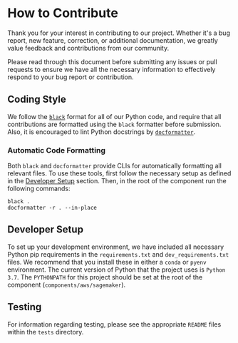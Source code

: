 # How to Contribute

Thank you for your interest in contributing to our project. Whether it's a bug report, new feature, correction, or additional documentation, we greatly value feedback and contributions from our community.

Please read through this document before submitting any issues or pull requests to ensure we have all the necessary information to effectively respond to your bug report or contribution.

## Coding Style

We follow the [`black`](https://black.readthedocs.io/en/stable/) format for all of our Python code, and require that all contributions are formatted using the `black` formatter before submission. Also, it is encouraged to lint Python docstrings by [`docformatter`](https://github.com/myint/docformatter).

### Automatic Code Formatting

Both `black` and `docformatter` provide CLIs for automatically formatting all relevant files. To use these tools, first follow the necessary setup as defined in the [Developer Setup](#developer-setup) section. Then, in the root of the component run the following commands:

```
black .
docformatter -r . --in-place
```

## Developer Setup

To set up your development environment, we have included all necessary Python pip requirements in the `requirements.txt` and `dev_requirements.txt` files. We recommend that you install these in either a `conda` or `pyenv` environment. The current version of Python that the project uses is `Python 3.7`. The `PYTHONPATH` for this project should be set at the root of the component (`components/aws/sagemaker`).

## Testing

For information regarding testing, please see the appropriate `README` files within the `tests` directory.